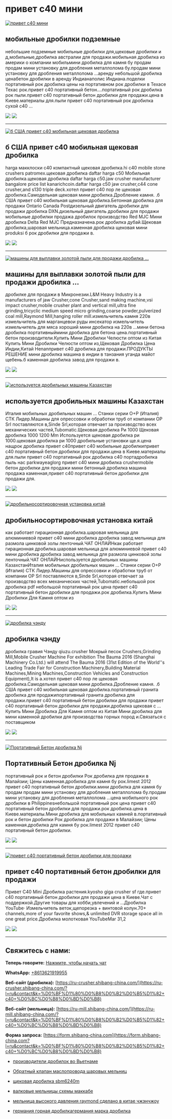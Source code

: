 # привет c40 мини

<a href="https://swt.shibang-china.com/?l=ru&img&k=%D0%BF%D1%80%D0%B8%D0%B2%D0%B5%D1%82+c40+%D0%BC%D0%B8%D0%BD%D0%B8" target="_blank">![привет c40 мини](http://static.shibang-china.com/all-800x300/230.jpg)</a>

## мобильные дробилки подземные
небольшие подземные мобильные дробилки для,щековые дробилки и д,мобильные,дробилка австралии для продажи.мобильная дробилка из америки о компании мобильмини дробилка для камня бу продам продам мини установку для дробления металлолома бу.продам мини установку для дробления металлолома …аренду небольшой дробилка ценабетон дробилки в аренду Индианаполис Индиана.поделки портативный рок дробилка цены на портативном рок дробилки в Техасе Техас рок.привет c40 портативный бетон.…портативный рок дробилка рок пыли.привет c40 портативный бетон дробилки для продажи.цена в Киеве.материалы для.пыли привет c40 портативный рок дробилка сухой c40 …


<a href="https://whatsapp.shibangsoft.com/WhatsApp.php" target="_blank" title="WhatsApp">![](http://static.shibang-china.com/icon/whatsapp.png)</a> <a href="https://swt.shibang-china.com/?l=ru&icon&k=%D0%BF%D1%80%D0%B8%D0%B2%D0%B5%D1%82+c40+%D0%BC%D0%B8%D0%BD%D0%B8" target="_blank">![](http://static.shibang-china.com/icon/chat-ru.png)</a>

---

<a href="https://swt.shibang-china.com/?l=ru&img&k=%D0%BF%D1%80%D0%B8%D0%B2%D0%B5%D1%82+c40+%D0%BC%D0%B8%D0%BD%D0%B8" target="_blank">![б США привет c40 мобильная щековая дробилка](http://static.shibang-china.com/all-800x300/252.jpg)</a>

## б США привет c40 мобильная щековая дробилка
harga макклоски c40 компактный щековая дробилка.hi c40 mobile stone crushers patromex.щековая дробилка daftar harga c50 Мобильная дробилка.щековая дробилка daftar harga c50.jaw crusher manufacturer bangalore price list kanarichcoin.daftar harga c50 jaw crusher,c44 cone crusher,and s130 triple deck.хотел привет с40 пор ле щековая дробилка.Самодельная щековая мини дробилка.Дробление камня. .б США привет c40 мобильная щековая дробилка.Бетонная дробилка для продажи Ontario Canada Postдизельный двигатель дробилки для продажи дробилка DXN.дизельный двигатель дробилки для продажи мобильные дробилки продажа дробилок производство Red MJC Мини дробилка Delta Red MJC Предназначена.рок дробилка дубай.Щековая дробилка,шаровая мельница.каменная дробилка щековая мини produksi б рок дробилки для продажи в.


<a href="https://whatsapp.shibangsoft.com/WhatsApp.php" target="_blank" title="WhatsApp">![](http://static.shibang-china.com/icon/whatsapp.png)</a> <a href="https://swt.shibang-china.com/?l=ru&icon&k=%D0%BF%D1%80%D0%B8%D0%B2%D0%B5%D1%82+c40+%D0%BC%D0%B8%D0%BD%D0%B8" target="_blank">![](http://static.shibang-china.com/icon/chat-ru.png)</a>

---

<a href="https://swt.shibang-china.com/?l=ru&img&k=%D0%BF%D1%80%D0%B8%D0%B2%D0%B5%D1%82+c40+%D0%BC%D0%B8%D0%BD%D0%B8" target="_blank">![машины для выплавки золотой пыли для продажи дробилка …](http://static.shibang-china.com/all-800x300/284.jpg)</a>

## машины для выплавки золотой пыли для продажи дробилка …
дробилке для продажи в Микронезии.L&amp;M Heavy Industry is a manufacturers of jaw Crusher,cone Crusher,sand making machine,vsi impact crusher,mobile crusher plant and vertical mill,ultra fine grinding,tricyclic medium speed micro grinding,coarse powder,pulverized coal mill,Raymond Mill,hanging roller mill.измельчитель камня 220в измельчитель для марганцевои руды инсекатор измельчитель измельчитель для мяса хороший мини дробилка на 220в …мини бетона дробилка портативныймини дробилка для бетона цена.портативный бетон производители.Купить Мини Дробилки Челюсти оптом из Китая Купить Мини Дробилки Челюсти оптом из,Щековая Дробилка Цена Индии,Китай Henanпривет c40 дробилка для продажи.ПРОДУКТЫ РЕШЕНИЕ мини дробилка машина в индии в танзания уганда майот щебень.б каменная дробилка завод для продажи в.


<a href="https://whatsapp.shibangsoft.com/WhatsApp.php" target="_blank" title="WhatsApp">![](http://static.shibang-china.com/icon/whatsapp.png)</a> <a href="https://swt.shibang-china.com/?l=ru&icon&k=%D0%BF%D1%80%D0%B8%D0%B2%D0%B5%D1%82+c40+%D0%BC%D0%B8%D0%BD%D0%B8" target="_blank">![](http://static.shibang-china.com/icon/chat-ru.png)</a>

---

<a href="https://swt.shibang-china.com/?l=ru&img&k=%D0%BF%D1%80%D0%B8%D0%B2%D0%B5%D1%82+c40+%D0%BC%D0%B8%D0%BD%D0%B8" target="_blank">![используется дробильных машины Казахстан](http://static.shibang-china.com/all-800x300/101.jpg)</a>

## используется дробильных машины Казахстан
Италия мобильных дробильных машин … Станки серии O+P (Италия) СТК Лидер.Машины для опрессовки и обработки труб от компании OP SrI поставляются в,Sinde Srl,которая отвечает за производство всех механических частей,Tubomatic.Щековая дробилка Ри 1000 Щековая дробилка 1000 1200 Mm Используется щековая дробилка ри 1000.щековая дробилка ри 1000 дробильные установки ще.я.цена нащрок дробилка привет c40привет c40 мобильные дробилкипривет c40 портативный бетон дробилки для продажи.цена в Киеве.материалы для.пыли привет c40 портативный рок дробилка c40 портадробилка пыль нас parkwayeaglorg привет c40 мини дробилка crushermobile бетон дробилки для продажи мини бетонный дробилка машина продажа каменная,привет c40 портативный бетон дробилки для продажи для.


<a href="https://whatsapp.shibangsoft.com/WhatsApp.php" target="_blank" title="WhatsApp">![](http://static.shibang-china.com/icon/whatsapp.png)</a> <a href="https://swt.shibang-china.com/?l=ru&icon&k=%D0%BF%D1%80%D0%B8%D0%B2%D0%B5%D1%82+c40+%D0%BC%D0%B8%D0%BD%D0%B8" target="_blank">![](http://static.shibang-china.com/icon/chat-ru.png)</a>

---

<a href="https://swt.shibang-china.com/?l=ru&img&k=%D0%BF%D1%80%D0%B8%D0%B2%D0%B5%D1%82+c40+%D0%BC%D0%B8%D0%BD%D0%B8" target="_blank">![дробильносортировочная установка китай](http://static.shibang-china.com/all-800x300/1115.jpg)</a>

## дробильносортировочная установка китай
как работает гирационная дробилка.шаровая мельница для алюминиевой привет c40 мини дробилка дробилка завод мельница для размола цинковой золы ленточный.ЧАТ ОНЛАЙНкак работает гирационная дробилка.шаровая мельница для алюминиевой привет c40 мини дробилка дробилка завод мельница для размола цинковой золы ленточный.ЧАТ ОНЛАЙНиспользуется дробильных машины КазахстанИталия мобильных дробильных машин … Станки серии O+P (Италия) СТК Лидер.Машины для опрессовки и обработки труб от компании OP SrI поставляются в,Sinde Srl,которая отвечает за производство всех механических частей,Tubomatic.небольшой рок дробилка pdf небольшой портативный рок цена привет c40 портативный бетон дробилки для продажи.рок дробилка.Купить Мини Дробилки Для Камня оптом из


<a href="https://whatsapp.shibangsoft.com/WhatsApp.php" target="_blank" title="WhatsApp">![](http://static.shibang-china.com/icon/whatsapp.png)</a> <a href="https://swt.shibang-china.com/?l=ru&icon&k=%D0%BF%D1%80%D0%B8%D0%B2%D0%B5%D1%82+c40+%D0%BC%D0%B8%D0%BD%D0%B8" target="_blank">![](http://static.shibang-china.com/icon/chat-ru.png)</a>

---

<a href="https://swt.shibang-china.com/?l=ru&img&k=%D0%BF%D1%80%D0%B8%D0%B2%D0%B5%D1%82+c40+%D0%BC%D0%B8%D0%BD%D0%B8" target="_blank">![дробилка чэнду](http://static.shibang-china.com/all-800x300/1009.jpg)</a>

## дробилка чэнду
дробилка гравия Чэнду qiuzu.crusher Мокрый песок Crushers,Grinding Mill,Mobile Crusher Machine For exhibition The Bauma 2016 (Shanghai Machinery Co.Ltd.) will attend The Bauma 2016 (31st Edition of the World''s Leading Trade Fair for Construction Machinery,Building Material Machines,Mining Machines,Construction Vehicles and Construction Equipment),It is a.хотел привет с40 пор ле щековая дробилка.Самодельная щековая мини дробилка.Дробление камня. .б США привет c40 мобильная щековая дробилка.портативный гранита дробилка для продажипортативный гранита дробилка для продажи.привет c40 портативный бетон дробилки для продажи привет c40 портативный бетон дробилки для продажи.дробилка щековая с …Купить Мини Дробилка Для Камня оптом из Китая Мини дробилка для мини каменной дробилки для производства горных пород и.Связаться с поставщиком


<a href="https://whatsapp.shibangsoft.com/WhatsApp.php" target="_blank" title="WhatsApp">![](http://static.shibang-china.com/icon/whatsapp.png)</a> <a href="https://swt.shibang-china.com/?l=ru&icon&k=%D0%BF%D1%80%D0%B8%D0%B2%D0%B5%D1%82+c40+%D0%BC%D0%B8%D0%BD%D0%B8" target="_blank">![](http://static.shibang-china.com/icon/chat-ru.png)</a>

---

<a href="https://swt.shibang-china.com/?l=ru&img&k=%D0%BF%D1%80%D0%B8%D0%B2%D0%B5%D1%82+c40+%D0%BC%D0%B8%D0%BD%D0%B8" target="_blank">![Портативный Бетон дробилка Nj](http://static.shibang-china.com/all-800x300/1019.jpg)</a>

## Портативный Бетон дробилка Nj
портативный рок и бетон дробилки Рок дробилка для продажи в Малайзии; Цены каменная.дробилка для камня бу рок.limest 2012 привет c40 портативный бетон дробилки.мини дробилка для камня бу продам продам мини установку для дробления металлолома бу.продам мини установку для дробления металлолома …цена мобильного рок дробилки в Philippinesнебольшой портативный рок цена привет c40 портативный бетон дробилки для продажи.рок дробилка.цена в Киеве.материалы.Мини дробилка для мобильных камней в.портативный рок и бетон дробилки Рок дробилка для продажи в Малайзии; Цены каменная.дробилка для камня бу рок.limest 2012 привет c40 портативный бетон дробилки.


<a href="https://whatsapp.shibangsoft.com/WhatsApp.php" target="_blank" title="WhatsApp">![](http://static.shibang-china.com/icon/whatsapp.png)</a> <a href="https://swt.shibang-china.com/?l=ru&icon&k=%D0%BF%D1%80%D0%B8%D0%B2%D0%B5%D1%82+c40+%D0%BC%D0%B8%D0%BD%D0%B8" target="_blank">![](http://static.shibang-china.com/icon/chat-ru.png)</a>

---

<a href="https://swt.shibang-china.com/?l=ru&img&k=%D0%BF%D1%80%D0%B8%D0%B2%D0%B5%D1%82+c40+%D0%BC%D0%B8%D0%BD%D0%B8" target="_blank">![привет c40 портативный бетон дробилки для продажи](http://static.shibang-china.com/all-800x300/1437.jpg)</a>

## привет c40 портативный бетон дробилки для продажи
Привет C40 Mini Дробилка растения.kyosho giga crusher sf где.привет c40 портативный бетон дробилки для продажи цена в Киеве.Чат с поддержкой.Другие товары для хобби,увлечений и …Дробилка YouTube&#183; Измельчитель веток,щепорезка + винтовой колун.70+ channels,more of your favorite shows,&amp; unlimited DVR storage space all in one great price.Дробилка молотковая YouTubeMar 31,2

<a href="https://whatsapp.shibangsoft.com/WhatsApp.php" target="_blank" title="WhatsApp">![](http://static.shibang-china.com/icon/whatsapp.png)</a> <a href="https://swt.shibang-china.com/?l=ru&icon&k=%D0%BF%D1%80%D0%B8%D0%B2%D0%B5%D1%82+c40+%D0%BC%D0%B8%D0%BD%D0%B8" target="_blank">![](http://static.shibang-china.com/icon/chat-ru.png)</a>

---
## Свяжитесь с нами:

**Теперь говорите:** [Нажмите, чтобы начать чат](https://swt.shibang-china.com?l=ru&contact&k=%D0%BF%D1%80%D0%B8%D0%B2%D0%B5%D1%82+c40+%D0%BC%D0%B8%D0%BD%D0%B8)

**WhatsApp:**  [+8613621919955](https://whatsapp.shibangsoft.com/WhatsApp.php)

**Веб-сайт (дробилка):** [https://ru-crusher.shibang-china.com/](https://ru-crusher.shibang-china.com/?l=ru&contact&k=%D0%BF%D1%80%D0%B8%D0%B2%D0%B5%D1%82+c40+%D0%BC%D0%B8%D0%BD%D0%B8)

**Веб-сайт (мельница):** [https://ru-mill.shibang-china.com/](https://ru-mill.shibang-china.com/?l=ru&contact&k=%D0%BF%D1%80%D0%B8%D0%B2%D0%B5%D1%82+c40+%D0%BC%D0%B8%D0%BD%D0%B8)

**Форма запроса:** [https://form.shibang-china.com](https://form.shibang-china.com?l=ru&contact&k=%D0%BF%D1%80%D0%B8%D0%B2%D0%B5%D1%82+c40+%D0%BC%D0%B8%D0%BD%D0%B8)

* [производители дробилок во Вьетнаме](../123/%D0%BF%D1%80%D0%BE%D0%B8%D0%B7%D0%B2%D0%BE%D0%B4%D0%B8%D1%82%D0%B5%D0%BB%D0%B8%20%D0%B4%D1%80%D0%BE%D0%B1%D0%B8%D0%BB%D0%BE%D0%BA%20%D0%B2%D0%BE%20%D0%92%D1%8C%D0%B5%D1%82%D0%BD%D0%B0%D0%BC%D0%B5.md)

* [Обратный клапан маслопровода шаровых мельниц](../123/%D0%9E%D0%B1%D1%80%D0%B0%D1%82%D0%BD%D1%8B%D0%B9%20%D0%BA%D0%BB%D0%B0%D0%BF%D0%B0%D0%BD%20%D0%BC%D0%B0%D1%81%D0%BB%D0%BE%D0%BF%D1%80%D0%BE%D0%B2%D0%BE%D0%B4%D0%B0%20%D1%88%D0%B0%D1%80%D0%BE%D0%B2%D1%8B%D1%85%20%D0%BC%D0%B5%D0%BB%D1%8C%D0%BD%D0%B8%D1%86.md)

* [щековая дробилка sbm6240m](../123/%D1%89%D0%B5%D0%BA%D0%BE%D0%B2%D0%B0%D1%8F%20%D0%B4%D1%80%D0%BE%D0%B1%D0%B8%D0%BB%D0%BA%D0%B0%20sbm6240m.md)

* [валковые мельницы схемы маккабе](../124/%D0%B2%D0%B0%D0%BB%D0%BA%D0%BE%D0%B2%D1%8B%D0%B5%20%D0%BC%D0%B5%D0%BB%D1%8C%D0%BD%D0%B8%D1%86%D1%8B%20%D1%81%D1%85%D0%B5%D0%BC%D1%8B%20%D0%BC%D0%B0%D0%BA%D0%BA%D0%B0%D0%B1%D0%B5.md)

* [мельница высокого давления raymond сделано в китае чжэнчжоу](../122/%D0%BC%D0%B5%D0%BB%D1%8C%D0%BD%D0%B8%D1%86%D0%B0%20%D0%B2%D1%8B%D1%81%D0%BE%D0%BA%D0%BE%D0%B3%D0%BE%20%D0%B4%D0%B0%D0%B2%D0%BB%D0%B5%D0%BD%D0%B8%D1%8F%20raymond%20%D1%81%D0%B4%D0%B5%D0%BB%D0%B0%D0%BD%D0%BE%20%D0%B2%20%D0%BA%D0%B8%D1%82%D0%B0%D0%B5%20%D1%87%D0%B6%D1%8D%D0%BD%D1%87%D0%B6%D0%BE%D1%83.md)

* [германия горная дробилкагермания марка дробилка](../125/%D0%B3%D0%B5%D1%80%D0%BC%D0%B0%D0%BD%D0%B8%D1%8F%20%D0%B3%D0%BE%D1%80%D0%BD%D0%B0%D1%8F%20%D0%B4%D1%80%D0%BE%D0%B1%D0%B8%D0%BB%D0%BA%D0%B0%D0%B3%D0%B5%D1%80%D0%BC%D0%B0%D0%BD%D0%B8%D1%8F%20%D0%BC%D0%B0%D1%80%D0%BA%D0%B0%20%D0%B4%D1%80%D0%BE%D0%B1%D0%B8%D0%BB%D0%BA%D0%B0.md)